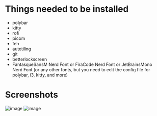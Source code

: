 # Things needed to be installed
- polybar
- kitty
- rofi
- picom
- feh
- autotiling
- git
- betterlockscreen
- FantasqueSansM Nerd Font or FiraCode Nerd Font or JetBrainsMono Nerd Font (or any other fonts, but you need to edit the config file for polybar, i3, kitty, and more)

# Screenshots
![image](https://github.com/user-attachments/assets/62c0f9a5-ef8f-4b5d-8b97-38c9dee15fe9)
![image](https://github.com/user-attachments/assets/9683a90e-2384-4901-b60e-936532a302bc)
